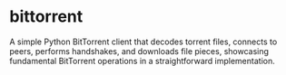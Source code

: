 # bittorrent
A simple Python BitTorrent client that decodes torrent files, connects to peers, performs handshakes, and downloads file pieces, showcasing fundamental BitTorrent operations in a straightforward implementation.
